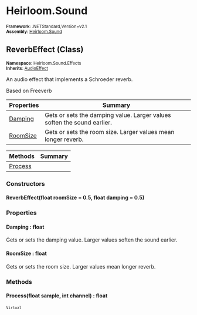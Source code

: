 # Heirloom.Sound

<small>**Framework**: .NETStandard,Version=v2.1</small>  
<small>**Assembly**: [Heirloom.Sound](../Heirloom.Sound/Heirloom.Sound.md)</small>  

## ReverbEffect (Class)
<small>**Namespace**: Heirloom.Sound.Effects</sub></small>  
<small>**Inherits**: [AudioEffect](Heirloom.Sound.AudioEffect.md)</small>  

An audio effect that implements a Schroeder reverb.

Based on Freeverb

| Properties               | Summary                                                                 |
|--------------------------|-------------------------------------------------------------------------|
| [Damping](#DAMCA57E844)  | Gets or sets the damping value. Larger values soften the sound earlier. |
| [RoomSize](#ROO6318FE08) | Gets or sets the room size. Larger values mean longer reverb.           |

| Methods                 | Summary |
|-------------------------|---------|
| [Process](#PRO1C94C308) |         |

### Constructors

#### ReverbEffect(float roomSize = 0.5, float damping = 0.5)

### Properties

#### <a name="DAMCA57E844"></a>Damping : float


Gets or sets the damping value. Larger values soften the sound earlier.

#### <a name="ROO6318FE08"></a>RoomSize : float


Gets or sets the room size. Larger values mean longer reverb.

### Methods

#### <a name="PRO1C94C308"></a>Process(float sample, int channel) : float
<small>`Virtual`</small>


